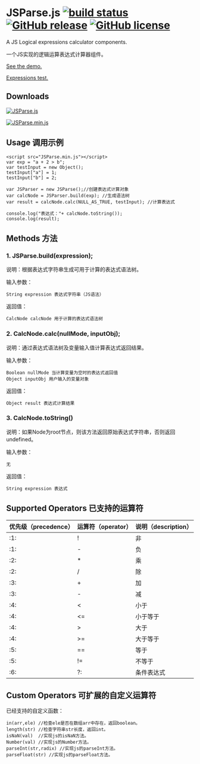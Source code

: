 # JSParse.js [![build status][travis-image]][travis-url] [![GitHub release][release-image]][release-url] [![GitHub license][license-image]][license-url]
A JS Logical expressions calculator components.

一个JS实现的逻辑运算表达式计算器组件。

[See the demo.](http://peiyucn.github.io/JSParse/src/JSParse.html)

[Expressions test.](http://peiyucn.github.io/JSParse/test/test.html)

## Downloads
[![JSParse.js][download-image]][download-url]

[![JSParse.min.js][download-min-image]][download-min-url]

## Usage 调用示例
  
    <script src="JSParse.min.js"></script>
    var exp = "a + 2 > b";
    var testInput = new Object();
    testInput["a"] = 1;
    testInput["b"] = 2;

    var JSParser = new JSParse();//创建表达式计算对象
    var calcNode = JSParser.build(exp); //生成语法树
    var result = calcNode.calc(NULL_AS_TRUE, testInput); //计算表达式

    console.log("表达式："+ calcNode.toString());
    console.log(result);

## Methods 方法

### 1. JSParse.build(expression);
  说明：根据表达式字符串生成可用于计算的表达式语法树。
  
  输入参数：
  
    String expression 表达式字符串（JS语法）

  返回值：
  
    CalcNode calcNode 用于计算的表达式语法树

### 2. CalcNode.calc(nullMode, inputObj);
  说明：通过表达式语法树及变量输入值计算表达式返回结果。
  
  输入参数：
  
    Boolean nullMode 当计算变量为空时的表达式返回值
    Object inputObj 用户输入的变量对象

  返回值：
  
    Object result 表达式计算结果

### 3. CalcNode.toString()
  说明：如果Node为root节点，则该方法返回原始表达式字符串，否则返回undefined。
  
  输入参数：
  
    无

  返回值：
  
    String expression 表达式

## Supported Operators 已支持的运算符

| 优先级（precedence） | 运算符（operator） | 说明（description） |
| ------------------ | ----------------- | ------------------ |
|  :1:               |  !                | 非 |
|  :1:               |  -                | 负 |
|  :2:               |  *                | 乘 |
|  :2:               |  /                | 除 |
|  :3:               |  +                | 加 |
|  :3:               |  -                | 减 |
|  :4:               |  <                | 小于 |
|  :4:               |  <=               | 小于等于 |
|  :4:               |  >                | 大于 |
|  :4:               |  >=               | 大于等于 |
|  :5:               |  ==               | 等于 |
|  :5:               |  !=               | 不等于 |
|  :6:               |  ?:               | 条件表达式 |


## Custom Operators 可扩展的自定义运算符

已经支持的自定义函数：

    in(arr,ele) //检查ele是否在数组arr中存在，返回boolean。
    length(str) //检查字符串str长度，返回int。
    isNaN(val)  //实现js的isNaN方法。
    Number(val) //实现js的Number方法。
    parseInt(str,radix) //实现js的parseInt方法。
    parseFloat(str) //实现js的parseFloat方法。


[travis-image]: https://travis-ci.org/peiyucn/JSParse.svg?branch=master
[travis-url]: https://travis-ci.org/peiyucn/JSParse
[release-image]: https://img.shields.io/github/release/peiyucn/JSParse.svg
[release-url]: https://github.com/peiyucn/JSParse/releases/
[license-image]: https://img.shields.io/badge/license-MIT-blue.svg
[license-url]: https://raw.githubusercontent.com/peiyucn/JSParse/master/LICENSE
[download-image]: https://img.shields.io/badge/Code-JSParse.js-brightgreen.svg
[download-url]: https://peiyucn.github.io/JSParse/src/JSParse.js
[download-min-image]: https://img.shields.io/badge/Code-JSParse.min.js-brightgreen.svg
[download-min-url]: https://peiyucn.github.io/JSParse/src/JSParse.min.js